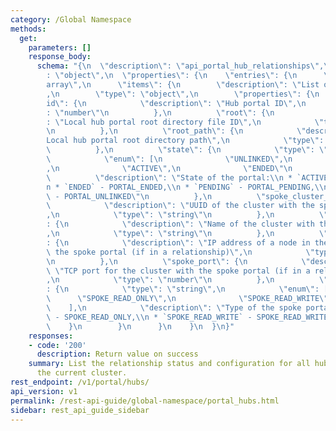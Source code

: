 ```yaml
---
category: /Global Namespace
methods:
  get:
    parameters: []
    response_body:
      schema: "{\n  \"description\": \"api_portal_hub_relationships\",\n  \"type\"\
        : \"object\",\n  \"properties\": {\n    \"entries\": {\n      \"type\": \"\
        array\",\n      \"items\": {\n        \"description\": \"List of hub portals\"\
        ,\n        \"type\": \"object\",\n        \"properties\": {\n          \"\
        id\": {\n            \"description\": \"Hub portal ID\",\n            \"type\"\
        : \"number\"\n          },\n          \"root\": {\n            \"description\"\
        : \"Local hub portal root directory file ID\",\n            \"type\": \"string\"\
        \n          },\n          \"root_path\": {\n            \"description\": \"\
        Local hub portal root directory path\",\n            \"type\": \"string\"\n\
        \          },\n          \"state\": {\n            \"type\": \"string\",\n\
        \            \"enum\": [\n              \"UNLINKED\",\n              \"PENDING\"\
        ,\n              \"ACTIVE\",\n              \"ENDED\"\n            ],\n  \
        \          \"description\": \"State of the portal:\\n * `ACTIVE` - PORTAL_ACTIVE,\\\
        n * `ENDED` - PORTAL_ENDED,\\n * `PENDING` - PORTAL_PENDING,\\n * `UNLINKED`\
        \ - PORTAL_UNLINKED\"\n          },\n          \"spoke_cluster_uuid\": {\n\
        \            \"description\": \"UUID of the cluster with the spoke portal\"\
        ,\n            \"type\": \"string\"\n          },\n          \"spoke_cluster_name\"\
        : {\n            \"description\": \"Name of the cluster with the spoke portal\"\
        ,\n            \"type\": \"string\"\n          },\n          \"spoke_address\"\
        : {\n            \"description\": \"IP address of a node in the cluster with\
        \ the spoke portal (if in a relationship)\",\n            \"type\": \"string\"\
        \n          },\n          \"spoke_port\": {\n            \"description\":\
        \ \"TCP port for the cluster with the spoke portal (if in a relationship)\"\
        ,\n            \"type\": \"number\"\n          },\n          \"spoke_type\"\
        : {\n            \"type\": \"string\",\n            \"enum\": [\n        \
        \      \"SPOKE_READ_ONLY\",\n              \"SPOKE_READ_WRITE\"\n        \
        \    ],\n            \"description\": \"Type of the spoke portal:\\n * `SPOKE_READ_ONLY`\
        \ - SPOKE_READ_ONLY,\\n * `SPOKE_READ_WRITE` - SPOKE_READ_WRITE\"\n      \
        \    }\n        }\n      }\n    }\n  }\n}"
    responses:
    - code: '200'
      description: Return value on success
    summary: List the relationship status and configuration for all hub portals on
      the current cluster.
rest_endpoint: /v1/portal/hubs/
api_version: v1
permalink: /rest-api-guide/global-namespace/portal_hubs.html
sidebar: rest_api_guide_sidebar
---
```

